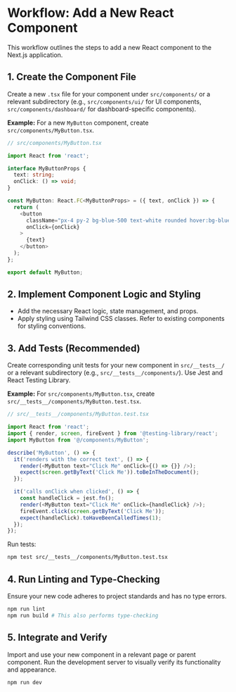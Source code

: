 # Workflow: Add a New React Component

This workflow outlines the steps to add a new React component to the Next.js application.

## 1. Create the Component File

Create a new `.tsx` file for your component under `src/components/` or a relevant subdirectory (e.g., `src/components/ui/` for UI components, `src/components/dashboard/` for dashboard-specific components).

**Example:** For a new `MyButton` component, create `src/components/MyButton.tsx`.

```typescript
// src/components/MyButton.tsx

import React from 'react';

interface MyButtonProps {
  text: string;
  onClick: () => void;
}

const MyButton: React.FC<MyButtonProps> = ({ text, onClick }) => {
  return (
    <button
      className="px-4 py-2 bg-blue-500 text-white rounded hover:bg-blue-600"
      onClick={onClick}
    >
      {text}
    </button>
  );
};

export default MyButton;
```

## 2. Implement Component Logic and Styling

*   Add the necessary React logic, state management, and props.
*   Apply styling using Tailwind CSS classes. Refer to existing components for styling conventions.

## 3. Add Tests (Recommended)

Create corresponding unit tests for your new component in `src/__tests__/` or a relevant subdirectory (e.g., `src/__tests__/components/`). Use Jest and React Testing Library.

**Example:** For `src/components/MyButton.tsx`, create `src/__tests__/components/MyButton.test.tsx`.

```typescript
// src/__tests__/components/MyButton.test.tsx

import React from 'react';
import { render, screen, fireEvent } from '@testing-library/react';
import MyButton from '@/components/MyButton';

describe('MyButton', () => {
  it('renders with the correct text', () => {
    render(<MyButton text="Click Me" onClick={() => {}} />);
    expect(screen.getByText('Click Me')).toBeInTheDocument();
  });

  it('calls onClick when clicked', () => {
    const handleClick = jest.fn();
    render(<MyButton text="Click Me" onClick={handleClick} />);
    fireEvent.click(screen.getByText('Click Me'));
    expect(handleClick).toHaveBeenCalledTimes(1);
  });
});
```

Run tests:
```bash
npm test src/__tests__/components/MyButton.test.tsx
```

## 4. Run Linting and Type-Checking

Ensure your new code adheres to project standards and has no type errors.

```bash
npm run lint
npm run build # This also performs type-checking
```

## 5. Integrate and Verify

Import and use your new component in a relevant page or parent component. Run the development server to visually verify its functionality and appearance.

```bash
npm run dev
```
